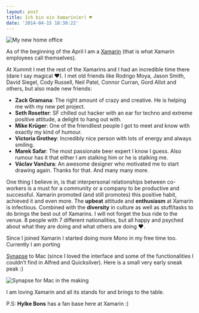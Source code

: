 ```yaml
---
layout: post
title: Ich bin ein Xamarin(er) ♥
date: '2014-04-15 18:30:22'
---
```


![My new home office](https://pbs.twimg.com/media/BkNEDigIMAAqQ05.jpg:large)

As of the beginning of the April I am a [Xamarin](http://xamarin.com/) (that is what Xamarin employees call themselves).

At Xummit I met the rest of the Xamarins and I had an incredible time there (dare I say magical ♥).
I met old friends like Rodrigo Moya, Jason Smith, David Siegel, Cody Russell, Neil Patel, Connor Curran, Gord Allot and others, but also made new friends:

* **Zack Gramana**: The right amount of crazy and creative. He is helping me with my new pet project.
* **Seth Rosetter**: SF chilled out hacker with an ear for techno and extreme positive attitude, a delight to hang out with.
* **Mike Krüger**: One of the friendliest people I got to meet and know with exactly my kind of humour.
* **Victoria Grothey**: Incredibly nice person with lots of energy and always smiling.
* **Marek Safar**: The most passionate beer expert I know I guess. Also rumour has it that either I am stalking him or he is stalking me.
* **Václav Vančura**: An awesome designer who motivated me to start drawing again. Thanks for that.
And many many more.

One thing I believe in, is that interpersonal relationships between co-workers is a must for a community or a company to be productive and successful. Xamarin promoted (and still promotes) this positive habit, achieved it and even more. The **upbeat** attitude and **enthusiasm** at Xamarin is infectious. Combined with the **diversity** in culture as well as stuff/tasks to do brings the best out of Xamarins. I will not forget the bus ride to the venue. 8 people with 7 different nationalities, but all happy and psyched about what they are doing and what others are doing ♥.

Since I joined Xamarin I started doing more Mono in my free time too. Currently I am porting 

[Synapse](http://lifehacker.com/lifehacker-pack-for-linux-2013-our-list-of-the-best-li-815376368#productivity) to Mac (since I loved the interface and some of the functionalities I couldn’t find in Alfred and Quicksilver).
Here is a small very early sneak peak :)

![Synapse for Mac in the making](https://pbs.twimg.com/media/BkViaQZIYAEY0KX.png:large)

I am loving Xamarin and all its stands for and brings to the table.

P.S: **Hylke Bons** has a fan base here at Xamarin :)